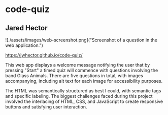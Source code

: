 # code-quiz
## Jared Hector

![./assets/images/web-screenshot.png]("Screenshot of a question in the web application.")

https://jwhector.github.io/code-quiz/

This web app displays a welcome message notifying the user that by pressing "Start" a timed quiz will commence with questions involving the band Glass Animals. There are five questions in total, with images accompanying, including alt text for each image for accessibility purposes.

The HTML was semantically structured as best I could, with semantic tags and specific labeling. The biggest challenges faced during this project involved the interlacing of HTML, CSS, and JavaScript to create responsive buttons and satisfying user interaction.